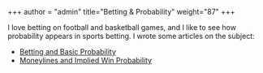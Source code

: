 +++
author = "admin"
title="Betting & Probability"
weight="87"
+++

I love betting on football and basketball games, and I like to see how probability appears in sports betting. I wrote some articles on the subject:

* [Betting and Basic Probability](/pdf/Betting.pdf) 
* [Moneylines and Implied Win Probability](/pdf/Moneylines.pdf)
